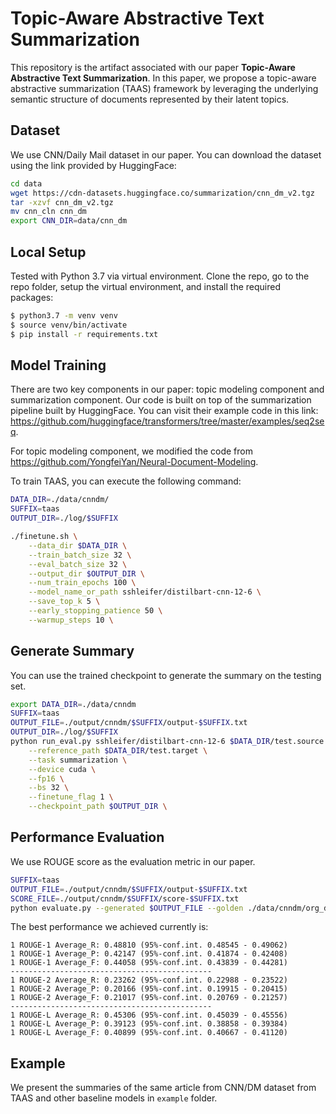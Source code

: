 # Topic-Aware Abstractive Text Summarization
This repository is the artifact associated with our paper **Topic-Aware Abstractive Text Summarization**. In this paper, we propose a topic-aware abstractive summarization (TAAS) framework by leveraging the underlying semantic structure of documents represented by their latent topics.

## Dataset
We use CNN/Daily Mail dataset in our paper. You can download the dataset using the link provided by HuggingFace:
```bash
cd data
wget https://cdn-datasets.huggingface.co/summarization/cnn_dm_v2.tgz
tar -xzvf cnn_dm_v2.tgz
mv cnn_cln cnn_dm
export CNN_DIR=data/cnn_dm
```

## Local Setup

Tested with Python 3.7 via virtual environment. Clone the repo, go to the repo folder, setup the virtual environment, and install the required packages:

```bash
$ python3.7 -m venv venv
$ source venv/bin/activate
$ pip install -r requirements.txt
```

## Model Training
There are two key components in our paper: topic modeling component and summarization component. Our code is built on top of the summarization pipeline built by HuggingFace. You can visit their example code in this link: https://github.com/huggingface/transformers/tree/master/examples/seq2seq.

For topic modeling component, we modified the code from https://github.com/YongfeiYan/Neural-Document-Modeling.

To train TAAS, you can execute the following command:

```bash
DATA_DIR=./data/cnndm/
SUFFIX=taas
OUTPUT_DIR=./log/$SUFFIX

./finetune.sh \
    --data_dir $DATA_DIR \
    --train_batch_size 32 \
    --eval_batch_size 32 \
    --output_dir $OUTPUT_DIR \
    --num_train_epochs 100 \
    --model_name_or_path sshleifer/distilbart-cnn-12-6 \
    --save_top_k 5 \
    --early_stopping_patience 50 \
    --warmup_steps 10 \
```



## Generate Summary

You can use the trained checkpoint to generate the summary on the testing set.

```bash
export DATA_DIR=./data/cnndm
SUFFIX=taas
OUTPUT_FILE=./output/cnndm/$SUFFIX/output-$SUFFIX.txt
OUTPUT_DIR=./log/$SUFFIX
python run_eval.py sshleifer/distilbart-cnn-12-6 $DATA_DIR/test.source $OUTPUT_FILE \
    --reference_path $DATA_DIR/test.target \
    --task summarization \
    --device cuda \
    --fp16 \
    --bs 32 \
    --finetune_flag 1 \
    --checkpoint_path $OUTPUT_DIR \
```



## Performance Evaluation

We use ROUGE score as the evaluation metric in our paper.

```bash
SUFFIX=taas
OUTPUT_FILE=./output/cnndm/$SUFFIX/output-$SUFFIX.txt
SCORE_FILE=./output/cnndm/$SUFFIX/score-$SUFFIX.txt
python evaluate.py --generated $OUTPUT_FILE --golden ./data/cnndm/org_data/test.target > $SCORE_FILE
```

The best performance we achieved currently is:

```
1 ROUGE-1 Average_R: 0.48810 (95%-conf.int. 0.48545 - 0.49062)
1 ROUGE-1 Average_P: 0.42147 (95%-conf.int. 0.41874 - 0.42408)
1 ROUGE-1 Average_F: 0.44058 (95%-conf.int. 0.43839 - 0.44281)
---------------------------------------------
1 ROUGE-2 Average_R: 0.23262 (95%-conf.int. 0.22988 - 0.23522)
1 ROUGE-2 Average_P: 0.20166 (95%-conf.int. 0.19915 - 0.20415)
1 ROUGE-2 Average_F: 0.21017 (95%-conf.int. 0.20769 - 0.21257)
---------------------------------------------
1 ROUGE-L Average_R: 0.45306 (95%-conf.int. 0.45039 - 0.45556)
1 ROUGE-L Average_P: 0.39123 (95%-conf.int. 0.38858 - 0.39384)
1 ROUGE-L Average_F: 0.40899 (95%-conf.int. 0.40667 - 0.41120)
```



## Example

We present the summaries of the same article from CNN/DM dataset from TAAS and other baseline models in ```example``` folder.